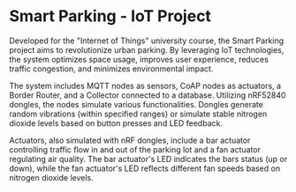 # Smart Parking - IoT Project

Developed for the "Internet of Things" university course, the Smart Parking project aims to revolutionize urban parking. By leveraging IoT technologies, the system optimizes space usage, improves user experience, reduces traffic congestion, and minimizes environmental impact.

The system includes MQTT nodes as sensors, CoAP nodes as actuators, a Border Router, and a Collector connected to a database. Utilizing nRF52840 dongles, the nodes simulate various functionalities. Dongles generate random vibrations (within specified ranges) or simulate stable nitrogen dioxide levels based on button presses and LED feedback.

Actuators, also simulated with nRF dongles, include a bar actuator controlling traffic flow in and out of the parking lot and a fan actuator regulating air quality. The bar actuator's LED indicates the bars status (up or down), while the fan actuator's LED reflects different fan speeds based on nitrogen dioxide levels.
